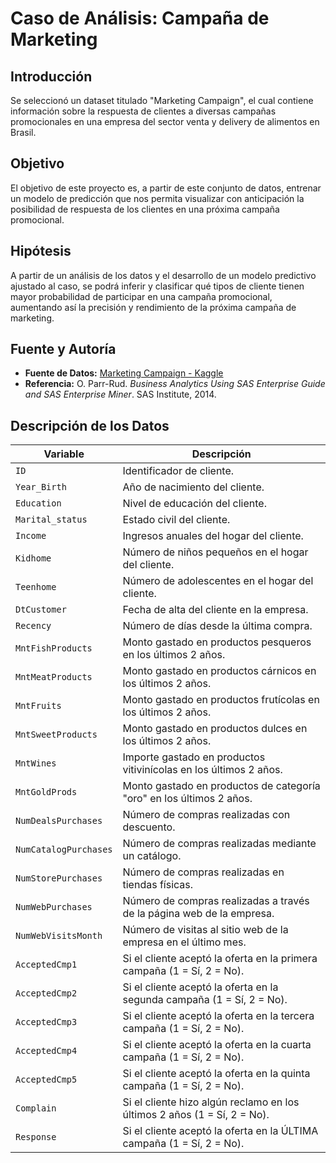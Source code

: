 # Caso de Análisis: Campaña de Marketing


## Introducción
Se seleccionó un dataset titulado "Marketing Campaign", el cual contiene información sobre la respuesta de clientes a diversas campañas promocionales en una empresa del sector venta y delivery de alimentos en Brasil. 

## Objetivo
El objetivo de este proyecto es, a partir de este conjunto de datos, entrenar un modelo de predicción que nos permita visualizar con anticipación la posibilidad de respuesta de los clientes en una próxima campaña promocional.

## Hipótesis
A partir de un análisis de los datos y el desarrollo de un modelo predictivo ajustado al caso, se podrá inferir y clasificar qué tipos de cliente tienen mayor probabilidad de participar en una campaña promocional, aumentando así la precisión y rendimiento de la próxima campaña de marketing.

## Fuente y Autoría
- **Fuente de Datos:** [Marketing Campaign - Kaggle](https://www.kaggle.com)  
- **Referencia:** O. Parr-Rud. *Business Analytics Using SAS Enterprise Guide and SAS Enterprise Miner*. SAS Institute, 2014.

## Descripción de los Datos
| **Variable**           | **Descripción**                                                           |
|------------------------|---------------------------------------------------------------------------|
| `ID`                   | Identificador de cliente.                                                 |
| `Year_Birth`           | Año de nacimiento del cliente.                                            |
| `Education`            | Nivel de educación del cliente.                                           |
| `Marital_status`       | Estado civil del cliente.                                                 |
| `Income`               | Ingresos anuales del hogar del cliente.                                   |
| `Kidhome`              | Número de niños pequeños en el hogar del cliente.                         |
| `Teenhome`             | Número de adolescentes en el hogar del cliente.                           |
| `DtCustomer`           | Fecha de alta del cliente en la empresa.                                  |
| `Recency`              | Número de días desde la última compra.                                    |
| `MntFishProducts`      | Monto gastado en productos pesqueros en los últimos 2 años.               |
| `MntMeatProducts`      | Monto gastado en productos cárnicos en los últimos 2 años.                |
| `MntFruits`            | Monto gastado en productos frutícolas en los últimos 2 años.              |
| `MntSweetProducts`     | Monto gastado en productos dulces en los últimos 2 años.                  |
| `MntWines`             | Importe gastado en productos vitivinícolas en los últimos 2 años.         |
| `MntGoldProds`         | Monto gastado en productos de categoría "oro" en los últimos 2 años.      |
| `NumDealsPurchases`    | Número de compras realizadas con descuento.                               |
| `NumCatalogPurchases`  | Número de compras realizadas mediante un catálogo.                        |
| `NumStorePurchases`    | Número de compras realizadas en tiendas físicas.                          |
| `NumWebPurchases`      | Número de compras realizadas a través de la página web de la empresa.     |
| `NumWebVisitsMonth`    | Número de visitas al sitio web de la empresa en el último mes.            |
| `AcceptedCmp1`         | Si el cliente aceptó la oferta en la primera campaña (1 = Sí, 2 = No).    |
| `AcceptedCmp2`         | Si el cliente aceptó la oferta en la segunda campaña (1 = Sí, 2 = No).    |
| `AcceptedCmp3`         | Si el cliente aceptó la oferta en la tercera campaña (1 = Sí, 2 = No).    |
| `AcceptedCmp4`         | Si el cliente aceptó la oferta en la cuarta campaña (1 = Sí, 2 = No).     |
| `AcceptedCmp5`         | Si el cliente aceptó la oferta en la quinta campaña (1 = Sí, 2 = No).     |
| `Complain`             | Si el cliente hizo algún reclamo en los últimos 2 años (1 = Sí, 2 = No).  |
| `Response`             | Si el cliente aceptó la oferta en la ÚLTIMA campaña (1 = Sí, 2 = No).     |
